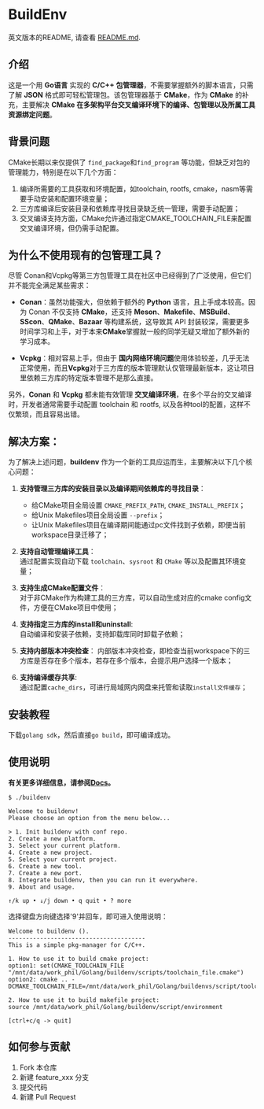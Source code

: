 # BuildEnv

英文版本的README, 请查看 [README.md](./README.md).

## 介绍

这是一个用 **Go语言** 实现的 **C/C++ 包管理器**，不需要掌握额外的脚本语言，只需了解 **JSON** 格式即可轻松管理包。该包管理器基于 **CMake**，作为 **CMake** 的补充，主要解决 **CMake 在多架构平台交叉编译环境下的编译、包管理以及所属工具资源绑定问题**。

## 背景问题

CMake长期以来仅提供了 `find_package`和`find_program` 等功能，但缺乏对包的管理能力，特别是在以下几个方面：

1. 编译所需要的工具获取和环境配置，如toolchain, rootfs, cmake，nasm等需要手动安装和配置环境变量；
2. 三方库编译后安装目录和依赖库寻找目录缺乏统一管理，需要手动配置；
3. 交叉编译支持方面，CMake允许通过指定CMAKE_TOOLCHAIN_FILE来配置交叉编译环境，但仍需手动配置。

## 为什么不使用现有的包管理工具？

尽管 Conan和Vcpkg等第三方包管理工具在社区中已经得到了广泛使用，但它们并不能完全满足某些需求：

- **Conan**：虽然功能强大，但依赖于额外的 **Python** 语言，且上手成本较高。因为 Conan 不仅支持 **CMake**，还支持 **Meson**、**Makefile**、**MSBuild**、**SScon**、**QMake**、**Bazaar** 等构建系统，这导致其 API 封装较深，需要更多时间学习和上手，对于本来**CMake**掌握就一般的同学无疑又增加了额外新的学习成本。
  
- **Vcpkg**：相对容易上手，但由于 **国内网络环境问题**使用体验较差，几乎无法正常使用，而且**Vcpkg**对于三方库的版本管理默认仅管理最新版本，这让项目里依赖三方库的特定版本管理不是那么直接。

另外，**Conan** 和 **Vcpkg** 都未能有效管理 **交叉编译环境**，在多个平台的交叉编译时，开发者通常需要手动配置 toolchain 和 rootfs, 以及各种tool的配置，这样不仅繁琐，而且容易出错。

## 解决方案：

为了解决上述问题，**buildenv** 作为一个新的工具应运而生，主要解决以下几个核心问题：

1. **支持管理三方库的安装目录以及编译期间依赖库的寻找目录**：
    - 给CMake项目全局设置 `CMAKE_PREFIX_PATH`, `CMAKE_INSTALL_PREFIX`；
    - 给Unix Makefiles项目全局设置 `--prefix`；
    - 让Unix Makefiles项目在编译期间能通过pc文件找到子依赖，即便当前workspace目录迁移了；

2. **支持自动管理编译工具**：  
通过配置实现自动下载 `toolchain`、`sysroot` 和 `CMake` 等以及配置其环境变量；

3. **支持生成CMake配置文件**：  
对于非CMake作为构建工具的三方库，可以自动生成对应的cmake config文件，方便在CMake项目中使用；

4. **支持指定三方库的install和uninstall**:  
自动编译和安装子依赖，支持卸载库同时卸载子依赖；

5. **支持内部版本冲突检查**：
内部版本冲突检查，即检查当前workspace下的三方库是否存在多个版本，若存在多个版本，会提示用户选择一个版本；

6. **支持编译缓存共享**:  
通过配置`cache_dirs`，可进行局域网内网盘来托管和读取`install文件缓存`；

## 安装教程

下载`golang sdk`，然后直接`go build`，即可编译成功。

## 使用说明

**有关更多详细信息，请参阅[Docs](./docs/01_how_it_works.md)。**

```
$ ./buildenv

Welcome to buildenv!                                   
Please choose an option from the menu below...         
                                                        
> 1. Init buildenv with conf repo.                      
2. Create a new platform.                             
3. Select your current platform.                      
4. Create a new project.                              
5. Select your current project.                       
6. Create a new tool.                                 
7. Create a new port.                                 
8. Integrate buildenv, then you can run it everywhere.
9. About and usage.                                   
                                                        
↑/k up • ↓/j down • q quit • ? more 
```

选择键盘方向键选择'9'并回车，即可进入使用说明：

```
Welcome to buildenv ().
---------------------------------------
This is a simple pkg-manager for C/C++.

1. How to use it to build cmake project: 
option1: set(CMAKE_TOOLCHAIN_FILE "/mnt/data/work_phil/Golang/buildenv/scripts/toolchain_file.cmake")
option2: cmake .. -DCMAKE_TOOLCHAIN_FILE=/mnt/data/work_phil/Golang/buildenvs/script/toolchain_file.cmake

2. How to use it to build makefile project: 
source /mnt/data/work_phil/Golang/buildenv/script/environment

[ctrl+c/q -> quit]
```

## 如何参与贡献

1.  Fork 本仓库
2.  新建 feature_xxx 分支
3.  提交代码
4.  新建 Pull Request
